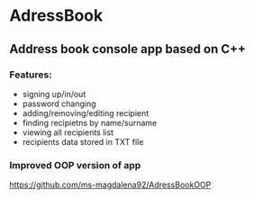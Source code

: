 # AdressBook
## Address book console app based on C++

### Features:
- signing up/in/out
- password changing
- adding/removing/editing recipient
- finding recipietns by name/surname
- viewing all recipients list
- recipients data stored in TXT file

### Improved OOP version of app
https://github.com/ms-magdalena92/AdressBookOOP
